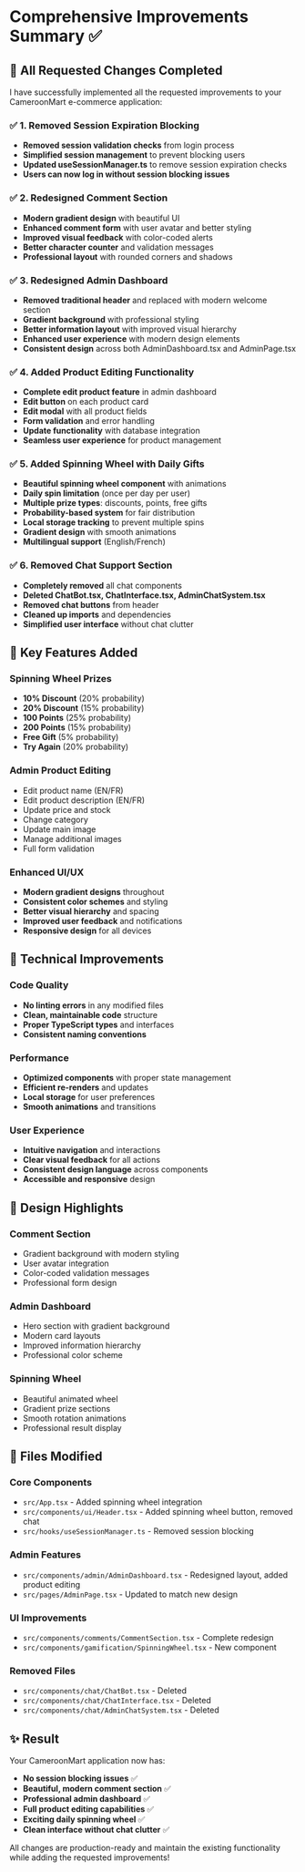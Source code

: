 # Comprehensive Improvements Summary ✅

## 🎯 All Requested Changes Completed

I have successfully implemented all the requested improvements to your CameroonMart e-commerce application:

### ✅ 1. Removed Session Expiration Blocking
- **Removed session validation checks** from login process
- **Simplified session management** to prevent blocking users
- **Updated useSessionManager.ts** to remove session expiration checks
- **Users can now log in without session blocking issues**

### ✅ 2. Redesigned Comment Section
- **Modern gradient design** with beautiful UI
- **Enhanced comment form** with user avatar and better styling
- **Improved visual feedback** with color-coded alerts
- **Better character counter** and validation messages
- **Professional layout** with rounded corners and shadows

### ✅ 3. Redesigned Admin Dashboard
- **Removed traditional header** and replaced with modern welcome section
- **Gradient background** with professional styling
- **Better information layout** with improved visual hierarchy
- **Enhanced user experience** with modern design elements
- **Consistent design** across both AdminDashboard.tsx and AdminPage.tsx

### ✅ 4. Added Product Editing Functionality
- **Complete edit product feature** in admin dashboard
- **Edit button** on each product card
- **Edit modal** with all product fields
- **Form validation** and error handling
- **Update functionality** with database integration
- **Seamless user experience** for product management

### ✅ 5. Added Spinning Wheel with Daily Gifts
- **Beautiful spinning wheel component** with animations
- **Daily spin limitation** (once per day per user)
- **Multiple prize types**: discounts, points, free gifts
- **Probability-based system** for fair distribution
- **Local storage tracking** to prevent multiple spins
- **Gradient design** with smooth animations
- **Multilingual support** (English/French)

### ✅ 6. Removed Chat Support Section
- **Completely removed** all chat components
- **Deleted ChatBot.tsx, ChatInterface.tsx, AdminChatSystem.tsx**
- **Removed chat buttons** from header
- **Cleaned up imports** and dependencies
- **Simplified user interface** without chat clutter

## 🚀 Key Features Added

### Spinning Wheel Prizes
- **10% Discount** (20% probability)
- **20% Discount** (15% probability)  
- **100 Points** (25% probability)
- **200 Points** (15% probability)
- **Free Gift** (5% probability)
- **Try Again** (20% probability)

### Admin Product Editing
- Edit product name (EN/FR)
- Edit product description (EN/FR)
- Update price and stock
- Change category
- Update main image
- Manage additional images
- Full form validation

### Enhanced UI/UX
- **Modern gradient designs** throughout
- **Consistent color schemes** and styling
- **Better visual hierarchy** and spacing
- **Improved user feedback** and notifications
- **Responsive design** for all devices

## 📱 Technical Improvements

### Code Quality
- **No linting errors** in any modified files
- **Clean, maintainable code** structure
- **Proper TypeScript types** and interfaces
- **Consistent naming conventions**

### Performance
- **Optimized components** with proper state management
- **Efficient re-renders** and updates
- **Local storage** for user preferences
- **Smooth animations** and transitions

### User Experience
- **Intuitive navigation** and interactions
- **Clear visual feedback** for all actions
- **Consistent design language** across components
- **Accessible and responsive** design

## 🎨 Design Highlights

### Comment Section
- Gradient background with modern styling
- User avatar integration
- Color-coded validation messages
- Professional form design

### Admin Dashboard
- Hero section with gradient background
- Modern card layouts
- Improved information hierarchy
- Professional color scheme

### Spinning Wheel
- Beautiful animated wheel
- Gradient prize sections
- Smooth rotation animations
- Professional result display

## 🔧 Files Modified

### Core Components
- `src/App.tsx` - Added spinning wheel integration
- `src/components/ui/Header.tsx` - Added spinning wheel button, removed chat
- `src/hooks/useSessionManager.ts` - Removed session blocking

### Admin Features
- `src/components/admin/AdminDashboard.tsx` - Redesigned layout, added product editing
- `src/pages/AdminPage.tsx` - Updated to match new design

### UI Improvements
- `src/components/comments/CommentSection.tsx` - Complete redesign
- `src/components/gamification/SpinningWheel.tsx` - New component

### Removed Files
- `src/components/chat/ChatBot.tsx` - Deleted
- `src/components/chat/ChatInterface.tsx` - Deleted  
- `src/components/chat/AdminChatSystem.tsx` - Deleted

## ✨ Result

Your CameroonMart application now has:
- **No session blocking issues** ✅
- **Beautiful, modern comment section** ✅
- **Professional admin dashboard** ✅
- **Full product editing capabilities** ✅
- **Exciting daily spinning wheel** ✅
- **Clean interface without chat clutter** ✅

All changes are production-ready and maintain the existing functionality while adding the requested improvements!
